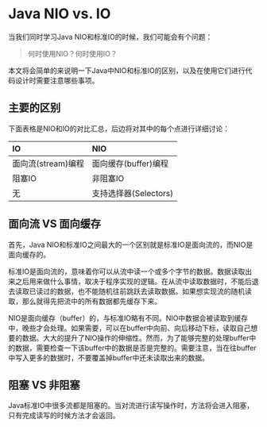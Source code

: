 # Java NIO vs. IO

当我们同时学习Java NIO和标准IO的时候，我们可能会有个问题：

> 何时使用NIO？何时使用IO？

本文将会简单的来说明一下Java中NIO和标准IO的区别，以及在使用它们进行代码设计时需要注意哪些事项。

## 主要的区别

下面表格是NIO和IO的对比汇总，后边将对其中的每个点进行详细讨论：

| IO | NIO |
| :--- | :--- |
| 面向流\(stream\)编程 | 面向缓存\(buffer\)编程 |
| 阻塞IO | 非阻塞IO |
| 无 | 支持选择器\(Selectors\) |

## 面向流 VS 面向缓存

首先，Java NIO和标准IO之间最大的一个区别就是标准IO是面向流的，而NIO是面向缓存的。

标准IO是面向流的，意味着你可以从流中读一个或多个字节的数据。数据读取出来之后用来做什么事情，取决于程序实现的逻辑。在从流中读取数据时，不能后退去读取已读过的数据，也不能随机往前跳跃去读取数据。如果想实现流的随机读取，那么就得先把流中的所有数据都先缓存下来。

NIO是面向缓存（buffer）的，与标准IO略有不同。NIO中数据会被读取到缓存中，晚些才会处理。如果需要，可以在buffer中向前、向后移动下标，读取自己想要的数据。大大的提升了NIO操作的伸缩性。然而，为了能够完整的处理buffer中的数据，需要检查一下该buffer中的数据是否是完整的。需要注意，当在往buffer中写入更多的数据时，不要覆盖掉buffer中还未读取出来的数据。

## 阻塞 VS 非阻塞

Java标准IO中很多流都是阻塞的。当对流进行读写操作时，方法将会进入阻塞，只有完成读写的时候方法才会返回。


